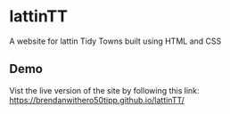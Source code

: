 # lattinTT
A website for lattin Tidy Towns built using HTML and CSS

## Demo
Vist the live version of the site by following this link: https://brendanwithero50tipp.github.io/lattinTT/
